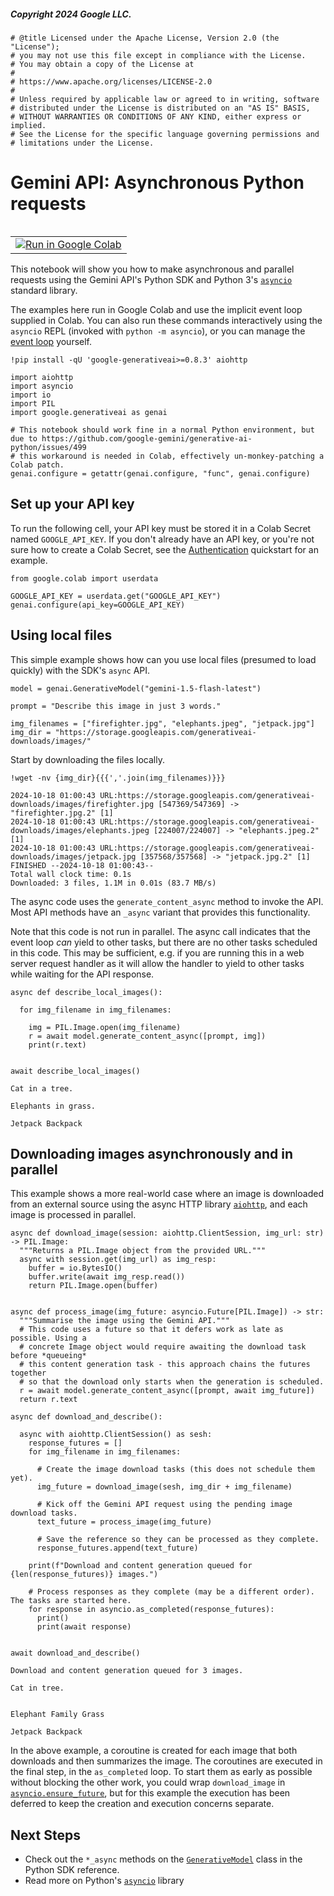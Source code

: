 ##### Copyright 2024 Google LLC.


```
# @title Licensed under the Apache License, Version 2.0 (the "License");
# you may not use this file except in compliance with the License.
# You may obtain a copy of the License at
#
# https://www.apache.org/licenses/LICENSE-2.0
#
# Unless required by applicable law or agreed to in writing, software
# distributed under the License is distributed on an "AS IS" BASIS,
# WITHOUT WARRANTIES OR CONDITIONS OF ANY KIND, either express or implied.
# See the License for the specific language governing permissions and
# limitations under the License.
```

# Gemini API: Asynchronous Python requests

<table align="left">
  <td>
    <a target="_blank" href="https://colab.research.google.com/github/google-gemini/cookbook/blob/main/quickstarts/Asynchronous_requests.ipynb"><img src="../images/colab_logo_32px.png" />Run in Google Colab</a>
  </td>
</table>


This notebook will show you how to make asynchronous and parallel requests using the Gemini API's Python SDK and Python 3's [`asyncio`](https://docs.python.org/3/library/asyncio.html) standard library.

The examples here run in Google Colab and use the implicit event loop supplied in Colab. You can also run these commands interactively using the `asyncio` REPL (invoked with `python -m asyncio`), or you can manage the [event loop](https://docs.python.org/3/library/asyncio-eventloop.html) yourself.


```
!pip install -qU 'google-generativeai>=0.8.3' aiohttp
```


```
import aiohttp
import asyncio
import io
import PIL
import google.generativeai as genai
```


```
# This notebook should work fine in a normal Python environment, but due to https://github.com/google-gemini/generative-ai-python/issues/499
# this workaround is needed in Colab, effectively un-monkey-patching a Colab patch.
genai.configure = getattr(genai.configure, "func", genai.configure)
```

## Set up your API key

To run the following cell, your API key must be stored it in a Colab Secret named `GOOGLE_API_KEY`. If you don't already have an API key, or you're not sure how to create a Colab Secret, see the [Authentication](../quickstarts/Authentication.ipynb) quickstart for an example.


```
from google.colab import userdata

GOOGLE_API_KEY = userdata.get("GOOGLE_API_KEY")
genai.configure(api_key=GOOGLE_API_KEY)
```

## Using local files

This simple example shows how can you use local files (presumed to load quickly) with the SDK's `async` API.


```
model = genai.GenerativeModel("gemini-1.5-flash-latest")

prompt = "Describe this image in just 3 words."

img_filenames = ["firefighter.jpg", "elephants.jpeg", "jetpack.jpg"]
img_dir = "https://storage.googleapis.com/generativeai-downloads/images/"
```

Start by downloading the files locally.


```
!wget -nv {img_dir}{{{','.join(img_filenames)}}}
```

    2024-10-18 01:00:43 URL:https://storage.googleapis.com/generativeai-downloads/images/firefighter.jpg [547369/547369] -> "firefighter.jpg.2" [1]
    2024-10-18 01:00:43 URL:https://storage.googleapis.com/generativeai-downloads/images/elephants.jpeg [224007/224007] -> "elephants.jpeg.2" [1]
    2024-10-18 01:00:43 URL:https://storage.googleapis.com/generativeai-downloads/images/jetpack.jpg [357568/357568] -> "jetpack.jpg.2" [1]
    FINISHED --2024-10-18 01:00:43--
    Total wall clock time: 0.1s
    Downloaded: 3 files, 1.1M in 0.01s (83.7 MB/s)
    

The async code uses the `generate_content_async` method to invoke the API. Most API methods have an `_async` variant that provides this functionality.

Note that this code is not run in parallel. The async call indicates that the event loop *can* yield to other tasks, but there are no other tasks scheduled in this code. This may be sufficient, e.g. if you are running this in a web server request handler as it will allow the handler to yield to other tasks while waiting for the API response.


```
async def describe_local_images():

  for img_filename in img_filenames:

    img = PIL.Image.open(img_filename)
    r = await model.generate_content_async([prompt, img])
    print(r.text)


await describe_local_images()
```

    Cat in a tree. 
    
    Elephants in grass. 
    
    Jetpack Backpack 
    
    

## Downloading images asynchronously and in parallel

This example shows a more real-world case where an image is downloaded from an external source using the async HTTP library [`aiohttp`](https://pypi.org/project/aiohttp), and each image is processed in parallel.


```
async def download_image(session: aiohttp.ClientSession, img_url: str) -> PIL.Image:
  """Returns a PIL.Image object from the provided URL."""
  async with session.get(img_url) as img_resp:
    buffer = io.BytesIO()
    buffer.write(await img_resp.read())
    return PIL.Image.open(buffer)


async def process_image(img_future: asyncio.Future[PIL.Image]) -> str:
  """Summarise the image using the Gemini API."""
  # This code uses a future so that it defers work as late as possible. Using a
  # concrete Image object would require awaiting the download task before *queueing*
  # this content generation task - this approach chains the futures together
  # so that the download only starts when the generation is scheduled.
  r = await model.generate_content_async([prompt, await img_future])
  return r.text
```


```
async def download_and_describe():

  async with aiohttp.ClientSession() as sesh:
    response_futures = []
    for img_filename in img_filenames:

      # Create the image download tasks (this does not schedule them yet).
      img_future = download_image(sesh, img_dir + img_filename)

      # Kick off the Gemini API request using the pending image download tasks.
      text_future = process_image(img_future)

      # Save the reference so they can be processed as they complete.
      response_futures.append(text_future)

    print(f"Download and content generation queued for {len(response_futures)} images.")

    # Process responses as they complete (may be a different order). The tasks are started here.
    for response in asyncio.as_completed(response_futures):
      print()
      print(await response)


await download_and_describe()
```

    Download and content generation queued for 3 images.
    
    Cat in tree. 
    
    
    Elephant Family Grass
    
    Jetpack Backpack 
    
    

In the above example, a coroutine is created for each image that both downloads and then summarizes the image. The coroutines are executed in the final step, in the `as_completed` loop. To start them as early as possible without blocking the other work, you could wrap `download_image` in [`asyncio.ensure_future`](https://docs.python.org/3/library/asyncio-future.html#asyncio.ensure_future), but for this example the execution has been deferred to keep the creation and execution concerns separate.

## Next Steps

* Check out the `*_async` methods on the [`GenerativeModel`](https://github.com/google-gemini/generative-ai-python/blob/main/docs/api/google/generativeai/GenerativeModel.md) class in the Python SDK reference.
* Read more on Python's [`asyncio`](https://docs.python.org/3/library/asyncio.html) library

